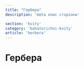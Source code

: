 ```yaml
---
title: "Гербера"
description: 'meta опис сторінки'

section: 'kvity'
category: 'bahatorichni-kvity'
article: 'herbera'
---
```


# Гербера